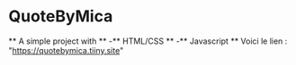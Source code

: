 # QuoteByMica
** A simple project with **
-** HTML/CSS **
-** Javascript **
Voici le lien : "https://quotebymica.tiiny.site"

